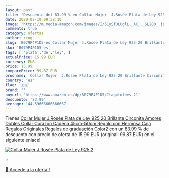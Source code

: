 ```yaml
---
layout: post
title: 'Descuento del 83.99 % en Collar Mujer  J.Rosée Plata de Ley 925 2'
date: 2020-02-19 09:38:10
image: 'https://m.media-amazon.com/images/I/51ySfOLUglL._AC_._SL200_.jpg'
comments: true
category: ofertas
author: ring
slug: 'B079P4P1D5-es Collar Mujer J.Rosée Plata de Ley 925 20 Brillante...'
sku: 'B079P4P1D5-es'
tags: [ 'plata','de','ley', ]
actualPrice: 15.99 EUR
currency: EUR
price: 15.99
comparePrice: 99.87 EUR
prodname: 'Collar Mujer  J.Rosée Plata de Ley 925 20 Brillante Circonita Amores Dobles Collar Corazón Cadena 45cm-50cm Regalo con Hermosa Caja Regalos Originales Regalos de graduación  Color2 '
country: 'es'
flag: '🇪🇸'
brand: ''
buyurl: 'https://www.amazon.es/dp/B079P4P1D5/?tag=tolees-21'
descuento: '83.99'
average: '44.59666666666667'
---
```


Tienes [Collar Mujer  J.Rosée Plata de Ley 925 20 Brillante Circonita Amores Dobles Collar Corazón Cadena 45cm-50cm Regalo con Hermosa Caja Regalos Originales Regalos de graduación  Color2 ](https://www.amazon.es/dp/B079P4P1D5/?tag=tolees-21) con un 83.99 % de descuento con precio de oferta de 15.99 EUR (original: 99.87 EUR) en el siguiente enlace!

[![Collar Mujer  J.Rosée Plata de Ley 925 2](https://m.media-amazon.com/images/I/51ySfOLUglL._AC_._SL200_.jpg)](https://www.amazon.es/dp/B079P4P1D5/?tag=tolees-21)

ℹ️:


[🛒 Accede a la oferta!!](https://www.amazon.es/dp/B079P4P1D5/?tag=tolees-21)
